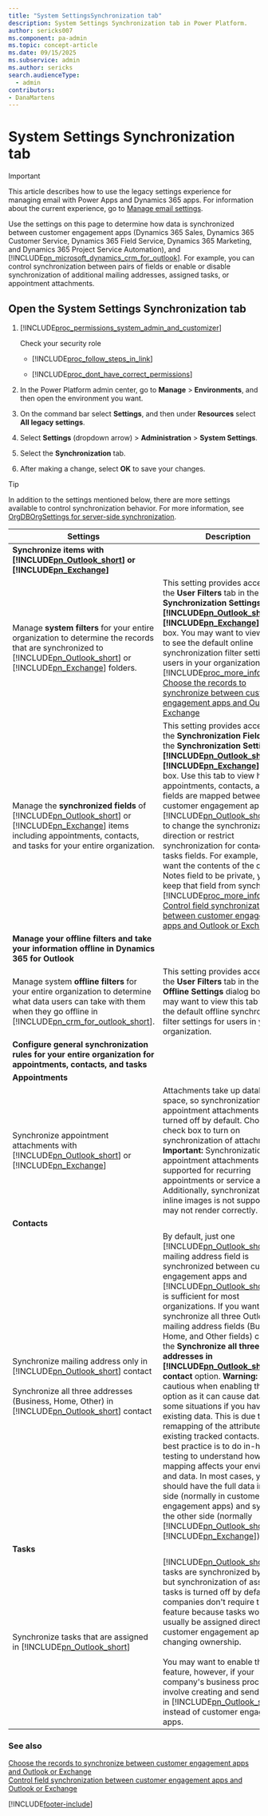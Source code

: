 ```yaml
---
title: "System SettingsSynchronization tab"
description: System Settings Synchronization tab in Power Platform.
author: sericks007
ms.component: pa-admin
ms.topic: concept-article
ms.date: 09/15/2025
ms.subservice: admin
ms.author: sericks
search.audienceType: 
  - admin
contributors:
- DanaMartens 
---
```

# System Settings Synchronization tab 

> [!IMPORTANT]
> This article describes how to use the legacy settings experience for managing email with Power Apps and Dynamics 365 apps. For information about the current experience, go to [Manage email settings](settings-email.md).

Use the settings on this page to determine how data is synchronized between customer engagement apps (Dynamics 365 Sales, Dynamics 365 Customer Service, Dynamics 365 Field Service, Dynamics 365 Marketing, and Dynamics 365 Project Service Automation), and [!INCLUDE[pn_microsoft_dynamics_crm_for_outlook](../includes/pn-microsoft-dynamics-crm-for-outlook.md)]. For example, you can control synchronization between pairs of fields or enable or disable synchronization of additional mailing addresses, assigned tasks, or appointment attachments.  
  
## Open the System Settings Synchronization tab 
  
1. [!INCLUDE[proc_permissions_system_admin_and_customizer](../includes/proc-permissions-system-admin-and-customizer.md)]  
  
    Check your security role  
  
   - [!INCLUDE[proc_follow_steps_in_link](../includes/proc-follow-steps-in-link.md)]  
  
   - [!INCLUDE[proc_dont_have_correct_permissions](../includes/proc-dont-have-correct-permissions.md)]  
  
2. In the Power Platform admin center, go to **Manage** > **Environments**, and then open the environment you want.

3. On the command bar select **Settings**, and then under **Resources** select **All legacy settings**.
4. Select **Settings** (dropdown arrow) > **Administration** > **System Settings**.
5. Select the **Synchronization** tab.
6. After making a change, select **OK** to save your changes.

> [!TIP]
> In addition to the settings mentioned below, there are more settings available to control synchronization behavior. For more information, see [OrgDBOrgSettings for server-side synchronization](OrgDbOrgSettings.md).

|                                                                                                                                              Settings                                                                                                                                              |                                                                                                                                                                                                                                                                                                                                                                                                                                                                                                                                                                                Description                                                                                                                                                                                                                                                                                                                                                                                                                                                                                                                                                                                 |
|----------------------------------------------------------------------------------------------------------------------------------------------------------------------------------------------------------------------------------------------------------------------------------------------------|----------------------------------------------------------------------------------------------------------------------------------------------------------------------------------------------------------------------------------------------------------------------------------------------------------------------------------------------------------------------------------------------------------------------------------------------------------------------------------------------------------------------------------------------------------------------------------------------------------------------------------------------------------------------------------------------------------------------------------------------------------------------------------------------------------------------------------------------------------------------------------------------------------------------------------------------------------------------------------------------------------------------------------------------------------------------------------------------------------------------------------------------------------------------------|
|                                            **Synchronize items with [!INCLUDE[pn_Outlook_short](../includes/pn-outlook-short.md)] or [!INCLUDE[pn_Exchange](../includes/pn-exchange.md)]**                                             |                                                                                                                                                                                                                                                                                                                                                                                                                                                                                                                                                                                                                                                                                                                                                                                                                                                                                                                                                                                                                                                                                                                                                                            |
| Manage **system filters** for your entire organization to determine the records that are synchronized to [!INCLUDE[pn_Outlook_short](../includes/pn-outlook-short.md)] or [!INCLUDE[pn_Exchange](../includes/pn-exchange.md)] folders. |                                                                                                                                                                                                                                                                                              This setting provides access to the **User Filters** tab in the **Synchronization Settings for [!INCLUDE[pn_Outlook_short](../includes/pn-outlook-short.md)] or [!INCLUDE[pn_Exchange](../includes/pn-exchange.md)]** dialog box. You may want to view this tab to see the default online synchronization filter settings for users in your organization. [!INCLUDE[proc_more_information](../includes/proc-more-information.md)] [Choose the records to synchronize between customer engagement apps and Outlook or Exchange](choose-records-synchronize-dynamics-365-outlook-exchange.md)                                                                                                                                                                                                                                                                                               |
|                             Manage the **synchronized fields** of [!INCLUDE[pn_Outlook_short](../includes/pn-outlook-short.md)] or [!INCLUDE[pn_Exchange](../includes/pn-exchange.md)] items including appointments, contacts, and tasks for your entire organization.                             |                                                                                                                                     This setting provides access to the **Synchronization Fields** tab in the **Synchronization Settings for [!INCLUDE[pn_Outlook_short](../includes/pn-outlook-short.md)] or [!INCLUDE[pn_Exchange](../includes/pn-exchange.md)]** dialog box. Use this tab to view how appointments, contacts, and tasks fields are mapped between customer engagement apps and [!INCLUDE[pn_Outlook_short](../includes/pn-outlook-short.md)], and to change the synchronization direction or restrict synchronization for contacts and tasks fields. For example, if you want the contents of the contacts Notes field to be private, you can keep that field from synchronizing. [!INCLUDE[proc_more_information](../includes/proc-more-information.md)] [Control field synchronization between customer engagement apps and Outlook or Exchange](control-field-synchronization-outlook.md)                                                                                                                                     |
|                                                                                                   **Manage your offline filters and take your information offline in Dynamics 365 for Outlook**                                                                                                    |                                                                                                                                                                                                                                                                                                                                                                                                                                                                                                                                                                                                                                                                                                                                                                                                                                                                                                                                                                                                                                                                                                                                                                            |
|         Manage system **offline filters** for your entire organization to determine what data users can take with them when they go offline in [!INCLUDE[pn_crm_for_outlook_short](../includes/pn-crm-for-outlook-short.md)].          |                                                                                                                                                                                                                                                                                                                                                                                                                                                                        This setting provides access to the **User Filters** tab in the **Go Offline Settings** dialog box. You may want to view this tab to see the default offline synchronization filter settings for users in your organization.                                                                                                                                                                                                                                                                                                                                                                                                                                                                        |
|                                                                                           **Configure general synchronization rules for your entire organization for appointments, contacts, and tasks**                                                                                           |                                                                                                                                                                                                                                                                                                                                                                                                                                                                                                                                                                                                                                                                                                                                                                                                                                                                                                                                                                                                                                                                                                                                                                            |
|                                                                                                                                          **Appointments**                                                                                                                                          |                                                                                                                                                                                                                                                                                                                                                                                                                                                                                                                                                                                                                                                                                                                                                                                                                                                                                                                                                                                                                                                                                                                                                                            |
|                                                                   Synchronize appointment attachments with [!INCLUDE[pn_Outlook_short](../includes/pn-outlook-short.md)] or [!INCLUDE[pn_Exchange](../includes/pn-exchange.md)]                                                                    |                                                                                                                                                                                                                                                                                                                                                                                                                                 Attachments take up database space, so synchronization of appointment attachments is turned off by default. Choose the check box to turn on synchronization of attachments. **Important:**  Synchronization of appointment attachments is not supported for recurring appointments or service activities. Additionally, synchronization of inline images is not supported and may not render correctly.                                                                                                                                                                                                                                                                                                                                                                                                                                |
|                                                                                                                                            **Contacts**                                                                                                                                            |                                                                                                                                                                                                                                                                                                                                                                                                                                                                                                                                                                                                                                                                                                                                                                                                                                                                                                                                                                                                                                                                                                                                                                            |
|                       Synchronize mailing address only in [!INCLUDE[pn_Outlook_short](../includes/pn-outlook-short.md)] contact<br /><br /> Synchronize all three addresses (Business, Home, Other) in [!INCLUDE[pn_Outlook_short](../includes/pn-outlook-short.md)] contact                       | By default, just one [!INCLUDE[pn_Outlook_short](../includes/pn-outlook-short.md)] mailing address field is synchronized between customer engagement apps and [!INCLUDE[pn_Outlook_short](../includes/pn-outlook-short.md)]. This is sufficient for most organizations. If you want to synchronize all three Outlook mailing address fields (Business, Home, and Other fields) choose the **Synchronize all three addresses in [!INCLUDE[pn_Outlook_short](../includes/pn-outlook-short.md)] contact** option. **Warning:**  Be cautious when enabling this option as it can cause data loss in some situations if you have existing data. This is due to the remapping of the attributes for existing tracked contacts. The best practice is to do in-house testing to understand how the re-mapping affects your environment and data. In most cases, you should have the full data in one side (normally in customer engagement apps) and sync to the other side (normally [!INCLUDE[pn_Outlook_short](../includes/pn-outlook-short.md)] or [!INCLUDE[pn_Exchange](../includes/pn-exchange.md)]). |
|                                                                                                                                             **Tasks**                                                                                                                                              |                                                                                                                                                                                                                                                                                                                                                                                                                                                                                                                                                                                                                                                                                                                                                                                                                                                                                                                                                                                                                                                                                                                                                                            |
|                                                                                                Synchronize tasks that are assigned in [!INCLUDE[pn_Outlook_short](../includes/pn-outlook-short.md)]                                                                                                |                                                                                                                                                                                                                                                                                       [!INCLUDE[pn_Outlook_short](../includes/pn-outlook-short.md)] tasks are synchronized by default, but synchronization of assigned tasks is turned off by default. Most companies don't require this feature because tasks would usually be assigned directly in customer engagement apps by changing ownership.<br /><br /> You may want to enable this feature, however, if your company's business processes involve creating and sending tasks in [!INCLUDE[pn_Outlook_short](../includes/pn-outlook-short.md)] instead of customer engagement apps.                                                                                                                                                                                                                                                                                                                                                                                                                                                                                                                               |
  
### See also  
 [Choose the records to synchronize between customer engagement apps and Outlook or Exchange](choose-records-synchronize-dynamics-365-outlook-exchange.md)   
 [Control field synchronization between customer engagement apps and Outlook or Exchange](control-field-synchronization-outlook.md)   


[!INCLUDE[footer-include](../includes/footer-banner.md)]
